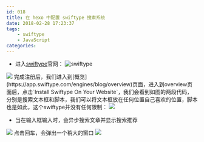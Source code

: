 ```yaml
---
id: 018
title: 在 hexo 中配置 swiftype 搜索系统
date: 2018-02-28 17:23:37
tags:
    - swiftype
    - JavaScript
categories:
---
```


- 进入[swiftype](https://swiftype.com/)官网：
![swiftype](/images/swiftype.png)
<img src="/images/swiftype.png" class="preview">
完成注册后，我们进入到[概览](https://app.swiftype.com/engines/blog/overview)页面，进入到overview页面后，点击`Install Swiftype On Your Website`，我们会看到如图的两段代码，分别是搜索文本框和脚本，我们可以将文本框放在任何位置自己喜欢的位置，脚本也是如此，这个swiftype并没有任何限制：
<img src="/images/swiftype1.png" class="preview">

- 当在输入框输入时，会异步搜索文章并显示搜索推荐
<img src="/images/swiftype2.png" class="preview">
点击回车，会弹出一个稍大的窗口
<img src="/images/swiftype3.png" class="preview">

